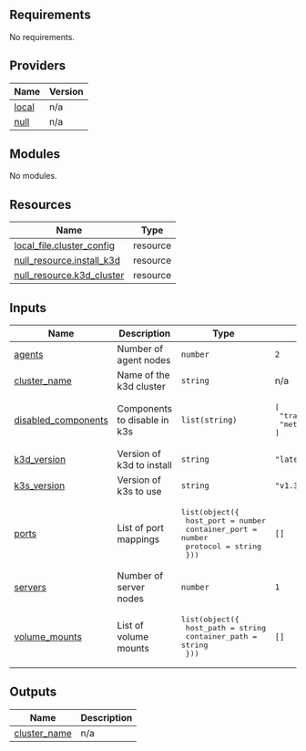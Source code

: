 <!-- BEGIN_TF_DOCS -->
## Requirements

No requirements.

## Providers

| Name | Version |
|------|---------|
| <a name="provider_local"></a> [local](#provider\_local) | n/a |
| <a name="provider_null"></a> [null](#provider\_null) | n/a |

## Modules

No modules.

## Resources

| Name | Type |
|------|------|
| [local_file.cluster_config](https://registry.terraform.io/providers/hashicorp/local/latest/docs/resources/file) | resource |
| [null_resource.install_k3d](https://registry.terraform.io/providers/hashicorp/null/latest/docs/resources/resource) | resource |
| [null_resource.k3d_cluster](https://registry.terraform.io/providers/hashicorp/null/latest/docs/resources/resource) | resource |

## Inputs

| Name | Description | Type | Default | Required |
|------|-------------|------|---------|:--------:|
| <a name="input_agents"></a> [agents](#input\_agents) | Number of agent nodes | `number` | `2` | no |
| <a name="input_cluster_name"></a> [cluster\_name](#input\_cluster\_name) | Name of the k3d cluster | `string` | n/a | yes |
| <a name="input_disabled_components"></a> [disabled\_components](#input\_disabled\_components) | Components to disable in k3s | `list(string)` | <pre>[<br>  "traefik",<br>  "metrics-server"<br>]</pre> | no |
| <a name="input_k3d_version"></a> [k3d\_version](#input\_k3d\_version) | Version of k3d to install | `string` | `"latest"` | no |
| <a name="input_k3s_version"></a> [k3s\_version](#input\_k3s\_version) | Version of k3s to use | `string` | `"v1.31.5-k3s1"` | no |
| <a name="input_ports"></a> [ports](#input\_ports) | List of port mappings | <pre>list(object({<br>    host_port      = number<br>    container_port = number<br>    protocol       = string<br>  }))</pre> | `[]` | no |
| <a name="input_servers"></a> [servers](#input\_servers) | Number of server nodes | `number` | `1` | no |
| <a name="input_volume_mounts"></a> [volume\_mounts](#input\_volume\_mounts) | List of volume mounts | <pre>list(object({<br>    host_path      = string<br>    container_path = string<br>  }))</pre> | `[]` | no |

## Outputs

| Name | Description |
|------|-------------|
| <a name="output_cluster_name"></a> [cluster\_name](#output\_cluster\_name) | n/a |
<!-- END_TF_DOCS -->
